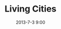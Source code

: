 ---
layout:       project
title:        Living Cities
date:         2013-7-3 9:00
description:  A city also has a life of its own
excerpt: |
              This is an excerpt for Living Cities and don't annoy me, thanks.
              Testing multi-line, yay!
type:         flash
link:         http://here.com/livingcities
by:           [Vizzuality, CartoDB]
path:         living-cities
image:        false
technologies: [cartodbjs, leaflet]
published:    false
---